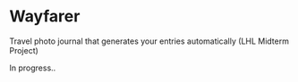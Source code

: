# Wayfarer
Travel photo journal that generates your entries automatically (LHL Midterm Project)

In progress..
